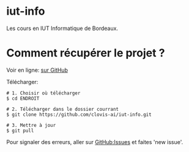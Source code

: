 # iut-info

Les cours en IUT Informatique de Bordeaux.

# Comment récupérer le projet ?

Voir en ligne: [sur GitHub](https://github.com/clovis-ai/iut-info)

Télécharger:

    # 1. Choisir où télécharger
    $ cd ENDROIT
    
    # 2. Télécharger dans le dossier courrant
    $ git clone https://github.com/clovis-ai/iut-info.git
    
    # 3. Mettre à jour
    $ git pull

Pour signaler des erreurs, aller sur [GitHub:Issues](https://github.com/clovis-ai/iut-info/issues) et faites 'new issue'.
